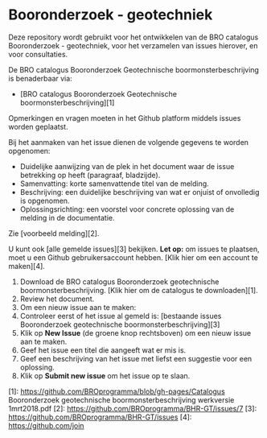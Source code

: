 # Booronderzoek - geotechniek
Deze repository wordt gebruikt voor het ontwikkelen van de BRO catalogus Booronderzoek - geotechniek, voor het verzamelen van issues hierover, en voor consultaties. 

De BRO catalogus Booronderzoek Geotechnische boormonsterbeschrijving is benaderbaar via:
- [BRO catalogus Booronderzoek Geotechnische boormonsterbeschrijving][1]

Opmerkingen en vragen moeten in het Github platform middels issues worden geplaatst. 

Bij het aanmaken van het issue dienen de volgende gegevens te worden opgenomen:

- Duidelijke aanwijzing van de plek in het document waar de issue betrekking op heeft (paragraaf, bladzijde).
- Samenvatting: korte samenvattende titel van de melding.
- Beschrijving: een duidelijke beschrijving van wat er onjuist of onvolledig is opgenomen.
- Oplossingsrichting: een voorstel voor concrete oplossing van de melding in de documentatie.

Zie [voorbeeld melding][2].

U kunt ook [alle gemelde issues][3] bekijken.
**Let op:** om issues te plaatsen, moet u een Github gebruikersaccount hebben. [Klik hier om een account te maken][4]. 

1. Download de BRO catalogus Booronderzoek geotechnische boormonsterbeschrijving. [Klik hier om de catalogus te downloaden][1]. 
2. Review het document.
3. Om een nieuw issue aan te maken: 
4. Controleer eerst of het issue al gemeld is: [bestaande issues Booronderzoek geotechnische boormonsterbeschrijving][3]
5. Klik op **New Issue** (de groene knop rechtsboven) om een nieuw issue aan te maken.
6. Geef het issue een titel die aangeeft wat er mis is.
7. Geef een beschrijving van het issue met liefst een suggestie voor een oplossing.
8. Klik op **Submit new issue** om het issue op te slaan. 
  

[1]: https://github.com/BROprogramma/blob/gh-pages/Catalogus Booronderzoek geotechnische boormonsterbeschrijving werkversie 1mrt2018.pdf
[2]: https://github.com/BROprogramma/BHR-GT/issues/7
[3]: https://github.com/BROprogramma/BHR-GT/issues
[4]: https://github.com/join
